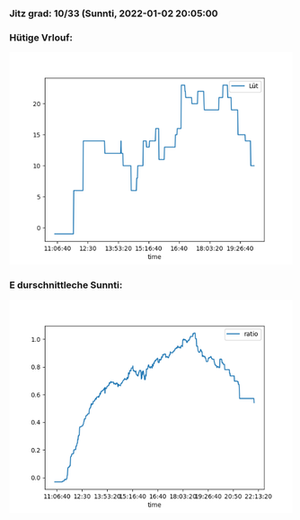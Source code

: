 ### Jitz grad: 10/33 (Sunnti, 2022-01-02 20:05:00

### Hütige Vrlouf:
![Graph](Today.png)

### E durschnittleche Sunnti:
![Graph](Sunnti.png)